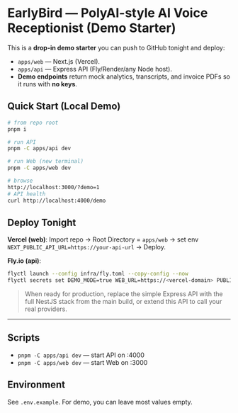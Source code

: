 # EarlyBird — PolyAI-style AI Voice Receptionist (Demo Starter)

This is a **drop-in demo starter** you can push to GitHub tonight and deploy:
- `apps/web` — Next.js (Vercel).
- `apps/api` — Express API (Fly/Render/any Node host).
- **Demo endpoints** return mock analytics, transcripts, and invoice PDFs so it runs with **no keys**.

## Quick Start (Local Demo)

```bash
# from repo root
pnpm i

# run API
pnpm -C apps/api dev

# run Web (new terminal)
pnpm -C apps/web dev

# browse
http://localhost:3000/?demo=1
# API health
curl http://localhost:4000/demo
```

## Deploy Tonight

**Vercel (web)**: Import repo → Root Directory = `apps/web` → set env `NEXT_PUBLIC_API_URL=https://your-api-url` → Deploy.

**Fly.io (api)**:
```bash
flyctl launch --config infra/fly.toml --copy-config --now
flyctl secrets set DEMO_MODE=true WEB_URL=https://<vercel-domain> PUBLIC_API_URL=https://<api-domain> REALTIME_WS_PUBLIC=wss://<api-domain>
```

> When ready for production, replace the simple Express API with the full NestJS stack from the main build, or extend this API to call your real providers.

---

## Scripts

- `pnpm -C apps/api dev` — start API on :4000
- `pnpm -C apps/web dev` — start Web on :3000

## Environment

See `.env.example`. For demo, you can leave most values empty.

